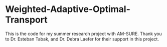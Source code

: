 # Weighted-Adaptive-Optimal-Transport
This is the code for my summer research project with AM-SURE. Thank you to Dr. Esteban Tabak, and Dr. Debra Laefer for their support in this project. 
